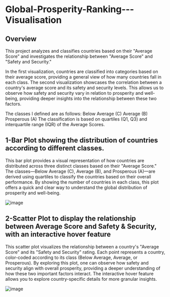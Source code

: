 # Global-Prosperity-Ranking---Visualisation
## Overview
This project analyzes and classifies countries based on their "Average Score" and investigates the relationship between "Average Score" and "Safety and Security."

In the first visualization, countries are classified into categories based on their average score, providing a general view of how many countries fall in each class.
The second visualization showcases the correlation between a country's average score and its safety and security levels. This allows us to observe how safety and security vary in relation to prosperity and well-being, providing deeper insights into the relationship between these two factors.

The classes I defined are as follows: 
Below Average (C)
Average (B)
Prosperous (A)
The classification is based on quartiles (Q1, Q3) and interquartile range (IQR) of the Average Scores. 

## 1-Bar Plot showing the distribution of countries according to different classes.
This bar plot provides a visual representation of how countries are distributed across three distinct classes based on their "Average Score." The classes—Below Average (C), Average (B), and Prosperous (A)—are derived using quartiles to classify the countries based on their overall performance. By showing the number of countries in each class, this plot offers a quick and clear way to understand the global distribution of prosperity and well-being.

![image](https://github.com/user-attachments/assets/993e106d-0bd4-4b7a-bfa9-13b4dc0ac783)


## 2-Scatter Plot to display the relationship between Average Score and Safety & Security, with an interactive hover feature
This scatter plot visualizes the relationship between a country's "Average Score" and its "Safety and Security" rating. Each point represents a country, color-coded according to its class (Below Average, Average, or Prosperous). By exploring this plot, one can observe how safety and security align with overall prosperity, providing a deeper understanding of how these two important factors interact. The interactive hover feature allows you to explore country-specific details for more granular insights.

![image](https://github.com/user-attachments/assets/0fc0ab1a-174f-4f11-8152-ef841bfd90c0)

